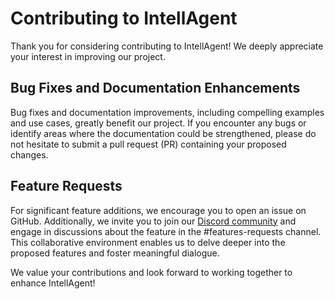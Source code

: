 # Contributing to IntellAgent

Thank you for considering contributing to IntellAgent! We deeply appreciate your interest in improving our project.

## Bug Fixes and Documentation Enhancements

Bug fixes and documentation improvements, including compelling examples and use cases, greatly benefit our project. If you encounter any bugs or identify areas where the documentation could be strengthened, please do not hesitate to submit a pull request (PR) containing your proposed changes.

## Feature Requests

For significant feature additions, we encourage you to open an issue on GitHub. Additionally, we invite you to join our [Discord community](https://discord.gg/YWbT87vAau) and engage in discussions about the feature in the #features-requests channel. This collaborative environment enables us to delve deeper into the proposed features and foster meaningful dialogue.

We value your contributions and look forward to working together to enhance IntellAgent!

